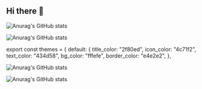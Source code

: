 ## Hi there 👋
![Anurag's GitHub stats](https://github-readme-stats.vercel.app/api?username=tianshuang000001)



![Anurag's GitHub stats](https://github-readme-stats.vercel.app/api?username=tianshuang000001=reviews,discussions_started,discussions_answered,prs_merged,prs_merged_percentage)

export const themes = {
  default: {
    title_color: "2f80ed",
    icon_color: "4c71f2",
    text_color: "434d58",
    bg_color: "fffefe",
    border_color: "e4e2e2",
  },


![Anurag's GitHub stats](https://github-readme-stats.vercel.app/api?username=tianshuang000001=true)

![Anurag's GitHub stats](https://github-readme-stats.vercel.app/api?username=tianshuang000001=true&theme=radical)



<!--
**tianshuang000001/tianshuang000001** is a ✨ _special_ ✨ repository because its `README.md` (this file) appears on your GitHub profile.

Here are some ideas to get you started:

- 🔭 I’m currently working on ...
- 🌱 I’m currently learning ...
- 👯 I’m looking to collaborate on ...
- 🤔 I’m looking for help with ...
- 💬 Ask me about ...
- 📫 How to reach me: ...
- 😄 Pronouns: ...
- ⚡ Fun fact: ...
-->
